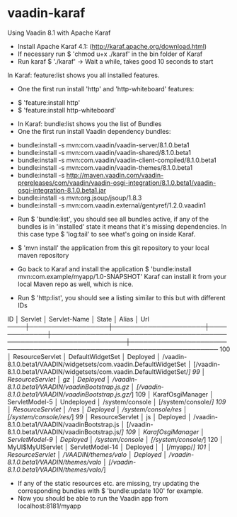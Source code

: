 # vaadin-karaf
Using Vaadin 8.1 with Apache Karaf

* Install Apache Karaf 4.1: (http://karaf.apache.org/download.html)
* If necessary run $ 'chmod u+x ./karaf' in the bin folder of Karaf
* Run karaf $ './karaf' -> Wait a while, takes good 10 seconds to start

In Karaf: feature:list shows you all installed features.
* One the first run install 'http' and 'http-whiteboard' features:
 - $ 'feature:install http'
 - $ 'feature:install http-whiteboard'

* In Karaf: bundle:list shows you the list of Bundles
* One the first run install Vaadin dependency bundles:
 - bundle:install -s mvn:com.vaadin/vaadin-server/8.1.0.beta1
 - bundle:install -s mvn:com.vaadin/vaadin-shared/8.1.0.beta1
 - bundle:install -s mvn:com.vaadin/vaadin-client-compiled/8.1.0.beta1
 - bundle:install -s mvn:com.vaadin/vaadin-themes/8.1.0.beta1
 - bundle:install -s http://maven.vaadin.com/vaadin-prereleases/com/vaadin/vaadin-osgi-integration/8.1.0.beta1/vaadin-osgi-integration-8.1.0.beta1.jar
 - bundle:install -s mvn:org.jsoup/jsoup/1.8.3
 - bundle:install -s mvn:com.vaadin.external/gentyref/1.2.0.vaadin1

* Run $ 'bundle:list', you should see all bundles active, if any of the bundles is in 'installed' state it means that it's missing dependencies. In this case type $ 'log:tail' to see what's going on inside Karaf.

* $ 'mvn install' the application from this git repository to your local maven repository

* Go back to Karaf and install the application $ 'bundle:install mvn:com.example/myapp/1.0-SNAPSHOT' Karaf can install it from your local Maven repo as well, which is nice.

* Run $ 'http:list', you should see a listing similar to this but with different IDs

ID  │ Servlet          │ Servlet-Name        │ State       │ Alias                                                             │ Url
────┼──────────────────┼─────────────────────┼─────────────┼───────────────────────────────────────────────────────────────────┼──────────────────────────────────────────────────────────────────────
100 │ ResourceServlet  │ DefaultWidgetSet    │ Deployed    │ /vaadin-8.1.0.beta1/VAADIN/widgetsets/com.vaadin.DefaultWidgetSet │ [/vaadin-8.1.0.beta1/VAADIN/widgetsets/com.vaadin.DefaultWidgetSet/*]
99  │ ResourceServlet  │ gz                  │ Deployed    │ /vaadin-8.1.0.beta1/VAADIN/vaadinBootstrap.js.gz                  │ [/vaadin-8.1.0.beta1/VAADIN/vaadinBootstrap.js.gz/*]
109 │ KarafOsgiManager │ ServletModel-5      │ Undeployed  │ /system/console                                                   │ [/system/console/*]
109 │ ResourceServlet  │ /res                │ Deployed    │ /system/console/res                                               │ [/system/console/res/*]
99  │ ResourceServlet  │ js                  │ Deployed    │ /vaadin-8.1.0.beta1/VAADIN/vaadinBootstrap.js                     │ [/vaadin-8.1.0.beta1/VAADIN/vaadinBootstrap.js/*]
109 │ KarafOsgiManager │ ServletModel-9      │ Deployed    │ /system/console                                                   │ [/system/console/*]
120 │ MyUI$MyUIServlet │ ServletModel-14     │ Deployed    │                                                                   │ [/myapp/*]
101 │ ResourceServlet  │ /VAADIN/themes/valo │ Deployed    │ /vaadin-8.1.0.beta1/VAADIN/themes/valo                            │ [/vaadin-8.1.0.beta1/VAADIN/themes/valo/*]

* If any of the static resources etc. are missing, try updating the corresponding bundles with $ 'bundle:update 100' for example.
* Now you should be able to run the Vaadin app from localhost:8181/myapp
